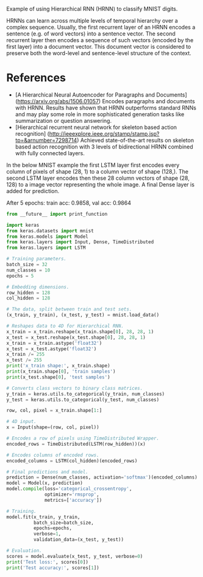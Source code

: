 Example of using Hierarchical RNN (HRNN) to classify MNIST digits.

HRNNs can learn across multiple levels
of temporal hierarchy over a complex sequence.
Usually, the first recurrent layer of an HRNN
encodes a sentence (e.g. of word vectors)
into a  sentence vector.
The second recurrent layer then encodes a sequence of
such vectors (encoded by the first layer) into a document vector.
This document vector is considered to preserve both
the word-level and sentence-level structure of the context.

# References

- [A Hierarchical Neural Autoencoder for Paragraphs and Documents]
    (https://arxiv.org/abs/1506.01057)
    Encodes paragraphs and documents with HRNN.
    Results have shown that HRNN outperforms standard
    RNNs and may play some role in more sophisticated generation tasks like
    summarization or question answering.
- [Hierarchical recurrent neural network for skeleton based action recognition]
    (http://ieeexplore.ieee.org/stamp/stamp.jsp?tp=&arnumber=7298714)
    Achieved state-of-the-art results on
    skeleton based action recognition with 3 levels
    of bidirectional HRNN combined with fully connected layers.

In the below MNIST example the first LSTM layer first encodes every
column of pixels of shape (28, 1) to a column vector of shape (128,).
The second LSTM layer encodes then these 28 column vectors of shape (28, 128)
to a image vector representing the whole image.
A final Dense layer is added for prediction.

After 5 epochs: train acc: 0.9858, val acc: 0.9864


```python
from __future__ import print_function

import keras
from keras.datasets import mnist
from keras.models import Model
from keras.layers import Input, Dense, TimeDistributed
from keras.layers import LSTM

# Training parameters.
batch_size = 32
num_classes = 10
epochs = 5

# Embedding dimensions.
row_hidden = 128
col_hidden = 128

# The data, split between train and test sets.
(x_train, y_train), (x_test, y_test) = mnist.load_data()

# Reshapes data to 4D for Hierarchical RNN.
x_train = x_train.reshape(x_train.shape[0], 28, 28, 1)
x_test = x_test.reshape(x_test.shape[0], 28, 28, 1)
x_train = x_train.astype('float32')
x_test = x_test.astype('float32')
x_train /= 255
x_test /= 255
print('x_train shape:', x_train.shape)
print(x_train.shape[0], 'train samples')
print(x_test.shape[0], 'test samples')

# Converts class vectors to binary class matrices.
y_train = keras.utils.to_categorical(y_train, num_classes)
y_test = keras.utils.to_categorical(y_test, num_classes)

row, col, pixel = x_train.shape[1:]

# 4D input.
x = Input(shape=(row, col, pixel))

# Encodes a row of pixels using TimeDistributed Wrapper.
encoded_rows = TimeDistributed(LSTM(row_hidden))(x)

# Encodes columns of encoded rows.
encoded_columns = LSTM(col_hidden)(encoded_rows)

# Final predictions and model.
prediction = Dense(num_classes, activation='softmax')(encoded_columns)
model = Model(x, prediction)
model.compile(loss='categorical_crossentropy',
              optimizer='rmsprop',
              metrics=['accuracy'])

# Training.
model.fit(x_train, y_train,
          batch_size=batch_size,
          epochs=epochs,
          verbose=1,
          validation_data=(x_test, y_test))

# Evaluation.
scores = model.evaluate(x_test, y_test, verbose=0)
print('Test loss:', scores[0])
print('Test accuracy:', scores[1])
```